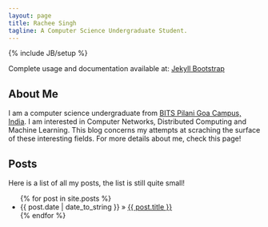 ```yaml
---
layout: page
title: Rachee Singh
tagline: A Computer Science Undergraduate Student.
---
```

{% include JB/setup %}

Complete usage and documentation available at: [Jekyll Bootstrap](http://jekyllbootstrap.com)

## About Me

I am a computer science undergraduate from [BITS Pilani Goa Campus, India](http://universe.bits-pilani.ac.in/Goa/). I am interested in Computer Networks, Distributed Computing and Machine Learning. This blog concerns my attempts at scraching the surface of these interesting fields. For more details about me, check this page!

## Posts

Here is a list of all my posts, the list is still quite small!

<ul class="posts">
  {% for post in site.posts %}
    <li><span>{{ post.date | date_to_string }}</span> &raquo; <a href="{{ BASE_PATH }}{{ post.url }}">{{ post.title }}</a></li>
  {% endfor %}
</ul>

